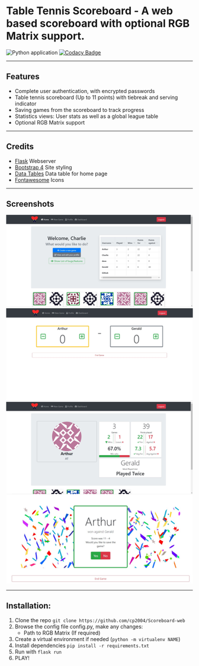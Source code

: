 # Table Tennis Scoreboard - A web based scoreboard with optional RGB Matrix support.

![Python application](https://github.com/cp2004/Scoreboard-web/workflows/Python%20application/badge.svg?branch=master)
[![Codacy Badge](https://app.codacy.com/project/badge/Grade/e0d483520e2c421396937d67a027308c)](https://www.codacy.com?utm_source=github.com&amp;utm_medium=referral&amp;utm_content=cp2004/Scoreboard-web&amp;utm_campaign=Badge_Grade)

---
## Features
- Complete user authentication, with encrypted passwords
- Table tennis scoreboard (Up to 11 points) with tiebreak and serving indicator
- Saving games from the scoreboard to track progress
- Statistics views: User stats as well as a global league table
- Optional RGB Matrix support

---
## Credits
- [Flask](https://flask.palletsprojects.com/en/1.1.x/) Webserver
- [Bootstrap 4](https://getbootstrap.com/) Site styling
- [Data Tables](https://datatables.net/) Data table for home page
- [Fontawesome](https://fontawesome.com/) Icons


---
## Screenshots
![Homepage screenshot](resources/Home.jpg)![Homepage screenshot](resources/scoreboard.jpg)
![Homepage screenshot](resources/user.jpg)
![Homepage screenshot](resources/win.jpg)

---
## Installation:
1. Clone the repo
`git clone https://github.com/cp2004/Scoreboard-web`
2. Browse the config file config.py, make any changes:
   - Path to RGB Matrix (If required)
3. Create a virtual environment if needed (`python -m virtualenv NAME`)
4. Install dependencies `pip install -r requirements.txt`
5. Run with `flask run`
6. PLAY!
